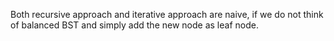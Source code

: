 
Both recursive approach and iterative approach are naive, if we do not think
of balanced BST and simply add the new node as leaf node. 
